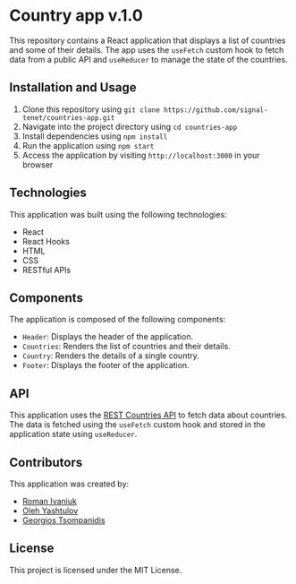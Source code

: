 # Country app v.1.0

This repository contains a React application that displays a list of countries and some of their details. The app uses the `useFetch` custom hook to fetch data from a public API and `useReducer` to manage the state of the countries.

## Installation and Usage

1.  Clone this repository using `git clone https://github.com/signal-tenet/countries-app.git`
2.  Navigate into the project directory using `cd countries-app`
3.  Install dependencies using `npm install`
4.  Run the application using `npm start`
5.  Access the application by visiting `http://localhost:3000` in your browser

## Technologies

This application was built using the following technologies:

-   React
-   React Hooks
-   HTML
-   CSS
-   RESTful APIs

## Components

The application is composed of the following components:

-   `Header`: Displays the header of the application.
-   `Countries`: Renders the list of countries and their details.
-   `Country`: Renders the details of a single country.
-   `Footer`: Displays the footer of the application.

## API

This application uses the [REST Countries API](https://restcountries.com/) to fetch data about countries. The data is fetched using the `useFetch` custom hook and stored in the application state using `useReducer`.

## Contributors

This application was created by:

-   [Roman Ivaniuk](https://github.com/theRomeo505)
-   [Oleh Yashtulov](https://github.com/signal-tenet/)
-   [Georgios Tsompanidis](https://github.com/Georgios11)

## License

This project is licensed under the MIT License.
